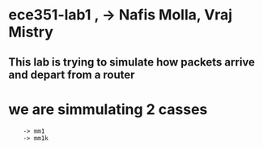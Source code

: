 # ece351-lab1 , -> Nafis Molla, Vraj Mistry

## This lab is trying to simulate how packets arrive and depart from a router

# we are simmulating 2 casses 
        -> mm1
        -> mm1k